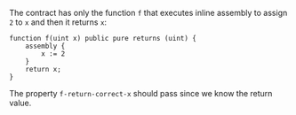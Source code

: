 The contract has only the function `f` that executes inline assembly to assign `2` to `x` and then it returns `x`:
```
function f(uint x) public pure returns (uint) {
    assembly {
        x := 2
    }
    return x;
}
```

The property `f-return-correct-x` should pass since we know the return value.